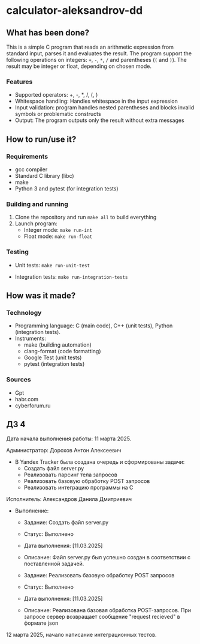 # calculator-aleksandrov-dd

## What has been done?

This is a simple C program that reads an arithmetic expression from standard input, parses it and evaluates the result. The program support the following operations on integers: `+`, `-`, `*`, `/` and parentheses (`(` and `)`). The result may be integer or float, depending on chosen mode.

### Features

- Supported operators: +, -, *, /, (, )
- Whitespace handling: Handles whitespace in the input expression
- Input validation: program handles nested parentheses and blocks invalid symbols or problematic constructs
- Output: The program outputs only the result without extra messages

## How to run/use it?

### Requirements
- gcc compiler
- Standard C library (libc)
- make
- Python 3 and pytest (for integration tests)

### Building and running
1. Clone the repository and run `make all` to build everything
2. Launch program:
   - Integer mode:
   	`make run-int`
   - Float mode:
   	`make run-float`

### Testing
- Unit tests:
	`make run-unit-test`
	
- Integration tests:
	`make run-integration-tests`

## How was it made?

### Technology
- Programming language: C (main code), C++ (unit tests), Python (integration tests).
- Instruments:
  - make (building automation)
  - clang-format (code formatting)
  - Google Test (unit tests)
  - pytest (integration tests)

### Sources
- Gpt
- habr.com
- cyberforum.ru

##  ДЗ 4
Дата начала выполнения работы: 11 марта 2025.

Администратор: Дорохов Антон Алексеевич
- В Yandex Tracker была создана очередь и сформированы задачи:
  - Создать файл server.py
  - Реализовать парсинг тела запросов
  - Реализовать базовую обработку POST  запросов
  - Реализовать интеграцию программы на C
  
Исполнитель: Александров Данила Дмитриевич
- Выполнение:
  - Задание: Создать файл server.py
  - Статус: Выполнено
  - Дата выполнения: [11.03.2025]
  - Описание: Файл server.py был успешно создан в соответствии с поставленной задачей.
 
  - Задание: Реализовать базовую обработку POST  запросов
  - Статус: Выполнено
  - Дата выполнения: [11.03.2025]
  - Описание: Реализована базовая обработка POST-запросов. При запросе сервер возвращает сообщение "request recieved" в формате json

12 марта 2025, начало написание интеграционных тестов.




